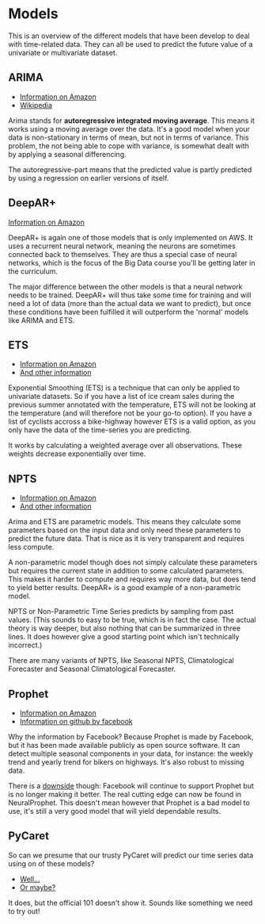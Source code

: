 # Models

This is an overview of the different models that have been develop to deal with time-related data. They can all be used to predict the future value of a univariate or multivariate dataset.

## ARIMA

* [Information on Amazon](https://docs.aws.amazon.com/forecast/latest/dg/aws-forecast-recipe-arima.html)
* [Wikipedia](https://en.wikipedia.org/wiki/Autoregressive_integrated_moving_average)

Arima stands for **autoregressive integrated moving average**. This means it works using a moving average over the data. It's a good model when your data is non-stationary in terms of mean, but not in terms of variance. This problem, the not being able to cope with variance, is somewhat dealt with by applying a seasonal differencing.

The autoregressive-part means that the predicted value is partly predicted by using a regression on earlier versions of itself.

## DeepAR+

[Information on Amazon](https://docs.aws.amazon.com/forecast/latest/dg/aws-forecast-recipe-deeparplus.html)

DeepAR+ is again one of those models that is only implemented on AWS. It uses a recurrent neural network, meaning the neurons are sometimes connected back to themselves. They are thus a special case of neural networks, which is the focus of the Big Data course you'll be getting later in the curriculum.

The major difference between the other models is that a neural network needs to be trained. DeepAR+ will thus take some time for training and will need a lot of data (more than the actual data we want to predict), but once these conditions have been fulfilled it will outperform the 'normal' models like ARIMA and ETS.

## ETS

* [Information on Amazon](https://docs.aws.amazon.com/forecast/latest/dg/aws-forecast-recipe-ets.html)
* [And other information](https://machinelearningmastery.com/exponential-smoothing-for-time-series-forecasting-in-python/)

Exponential Smoothing (ETS) is a technique that can only be applied to univariate datasets. So if you have a list of ice cream sales during the previous summer annotated with the temperature, ETS will not be looking at the temperature (and will therefore not be your go-to option). If you have a list of cyclists accross a bike-highway however ETS is a valid option, as you only have the data of the time-series you are predicting.

It works by calculating a weighted average over all observations. These weights decrease exponentially over time.

## NPTS

* [Information on Amazon](https://docs.aws.amazon.com/forecast/latest/dg/aws-forecast-recipe-npts.html)
* [And other information](https://manjubnm.medium.com/amazon-forecastsnon-parametric-time-series-forecasting-6ac8217acbd)

Arima and ETS are parametric models. This means they calculate some parameters based on the input data and only need these parameters to predict the future data. That is nice as it is very transparent and requires less compute.

A non-parametric model though does not simply calculate these parameters but requires the current state in addition to some calculated parameters. This makes it harder to compute and requires way more data, but does tend to yield better results. DeepAR+ is a good example of a non-parametric model.

NPTS or Non-Parametric Time Series predicts by sampling from past values. (This sounds to easy to be true, which is in fact the case. The actual theory is way deeper, but also nothing that can be summarized in three lines. It does however give a good starting point which isn't technically incorrect.)

There are many variants of NPTS, like Seasonal NPTS, Climatological Forecaster and Seasonal Climatological Forecaster.

## Prophet

* [Information on Amazon](https://docs.aws.amazon.com/forecast/latest/dg/aws-forecast-recipe-prophet.html)
* [Information on github by facebook](https://facebook.github.io/prophet/)

Why the information by Facebook? Because Prophet is made by Facebook, but it has been made available publicly as open source software. It can detect multiple seasonal components in your data, for instance: the weekly trend and yearly trend for bikers on highways. It's also robust to missing data.

There is a [downside](https://medium.com/@cuongduong_35162/facebook-prophet-in-2023-and-beyond-c5086151c138) though: Facebook will continue to support Prophet but is no longer making it better. The real cutting edge can now be found in NeuralProphet. This doesn't mean however that Prophet is a bad model to use, it's still a very good model that will yield dependable results.

## PyCaret

So can we presume that our trusty PyCaret will predict our time series data using on of these models?

* [Well...](https://pycaret.gitbook.io/docs/learn-pycaret/official-blog/time-series-101-for-beginners)
* [Or maybe?](https://towardsdatascience.com/announcing-pycarets-new-time-series-module-b6e724d4636c)

It does, but the official 101 doesn't show it. Sounds like something we need to try out!